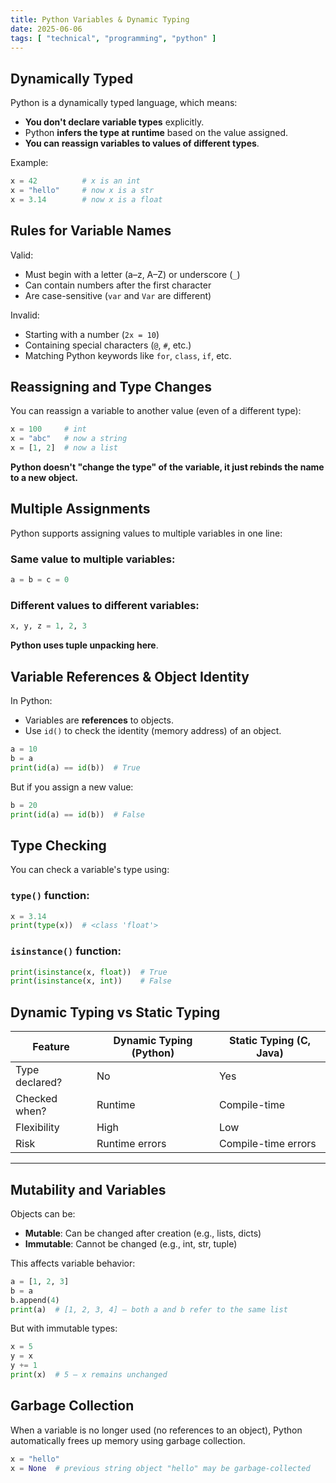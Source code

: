 ```yaml
---
title: Python Variables & Dynamic Typing
date: 2025-06-06
tags: [ "technical", "programming", "python" ]
---
```


## Dynamically Typed

Python is a dynamically typed language, which means:

* **You don't declare variable types** explicitly.
* Python **infers the type at runtime** based on the value assigned.
* **You can reassign variables to values of different types**.

Example:

```python
x = 42          # x is an int
x = "hello"     # now x is a str
x = 3.14        # now x is a float
```

## Rules for Variable Names

Valid:

* Must begin with a letter (a–z, A–Z) or underscore (`_`)
* Can contain numbers after the first character
* Are case-sensitive (`var` and `Var` are different)

Invalid:

* Starting with a number (`2x = 10`)
* Containing special characters (`@`, `#`, etc.)
* Matching Python keywords like `for`, `class`, `if`, etc.


## Reassigning and Type Changes

You can reassign a variable to another value (even of a different type):

```python
x = 100     # int
x = "abc"   # now a string
x = [1, 2]  # now a list
```

**Python doesn't "change the type" of the variable, it just rebinds the name to a new object.**


## Multiple Assignments

Python supports assigning values to multiple variables in one line:

### Same value to multiple variables:

```python
a = b = c = 0
```

### Different values to different variables:

```python
x, y, z = 1, 2, 3
```

**Python uses tuple unpacking here**.

## Variable References & Object Identity

In Python:

* Variables are **references** to objects.
* Use `id()` to check the identity (memory address) of an object.

```python
a = 10
b = a
print(id(a) == id(b))  # True
```

But if you assign a new value:

```python
b = 20
print(id(a) == id(b))  # False
```

## Type Checking

You can check a variable's type using:

### `type()` function:

```python
x = 3.14
print(type(x))  # <class 'float'>
```

### `isinstance()` function:

```python
print(isinstance(x, float))  # True
print(isinstance(x, int))    # False
```

## Dynamic Typing vs Static Typing

| Feature        | Dynamic Typing (Python) | Static Typing (C, Java) |
|----------------|-------------------------|-------------------------|
| Type declared? | No                      | Yes                     |
| Checked when?  | Runtime                 | Compile-time            |
| Flexibility    | High                    | Low                     |
| Risk           | Runtime errors          | Compile-time errors     |

---

## Mutability and Variables

Objects can be:

* **Mutable**: Can be changed after creation (e.g., lists, dicts)
* **Immutable**: Cannot be changed (e.g., int, str, tuple)

This affects variable behavior:

```python
a = [1, 2, 3]
b = a
b.append(4)
print(a)  # [1, 2, 3, 4] — both a and b refer to the same list
```

But with immutable types:

```python
x = 5
y = x
y += 1
print(x)  # 5 — x remains unchanged
```

## Garbage Collection

When a variable is no longer used (no references to an object), Python automatically frees up memory using garbage
collection.

```python
x = "hello"
x = None  # previous string object "hello" may be garbage-collected
```